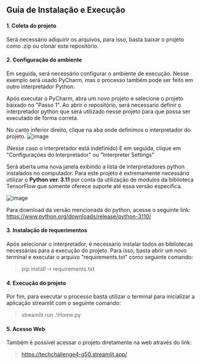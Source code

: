 ## Guia de Instalação e Execução

#### 1. Coleta do projeto
Será necessário adiquirir os arquivos, para isso, basta baixar o projeto como .zip ou clonar este repositório.


#### 2. Configuração do ambiente
Em seguida, será necessário configurar o ambiente de execução. Nesse exemplo será usado PyCharm, mas o processo 
também pode ser feito em outro interpretador Python.

Após executar o PyCharm, abra um novo projeto e selecione o projeto baixado no "Passo 1". Ao abrir o repositório, será
necessario definir o interpretador python que será utilizado nesse projeto para que possa ser executado de forma correta.

No canto inferior direito, clique na aba onde definimos o interpretador do projeto.
![image](https://github.com/MatheusP1/tech_challenge4/assets/43751101/3952bd1b-fbef-4502-84f8-465119ca7637)

(Nesse caso o interpretador está indefinido)
E em seguida, clique em "Configurações do Interpretador" ou "Interpreter Settings"

Será aberta uma nova janela exibindo a lista de interpretadores python instalados no computador. Para este 
projeto é extremamente necessário utilizar o **Python ver. 3.11** por conta da utilização de modulos da biblioteca
TensorFlow que somente oferece suporte até essa versão especifica.

![image](https://github.com/MatheusP1/tech_challenge4/assets/43751101/7bcb32b2-d12c-4dfa-9354-45bd92584474)

Para download da versão mencionada do python, acesse o seguinte link:
https://www.python.org/downloads/release/python-3110/

#### 3. Instalação de requerimentos

Após selecionar o interpretador, é necessario instalar todos as bibliotecas necessárias para a execução do projeto.
Para isso, basta abrir um novo terminal e executar o arquivo "requirements.txt" como seguinte comando:
> pip install -r requirements.txt

#### 4. Execução do projeto

Por fim, para executar o processo basta utilizar o terminal para inicializar a aplicação streamlit com o seguinte comando:
> streamlit run .\Home.py

#### 5. Acesso Web
Também é possivel acessar o projeto diretamente na web através do link:
> https://techchallenge4-g50.streamlit.app/
